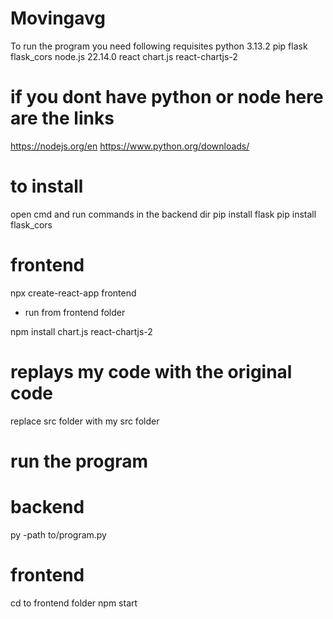 # Movingavg
To run the program you need following requisites
python 3.13.2
pip
flask
flask_cors
node.js 22.14.0 
react 
chart.js
react-chartjs-2

 
# if you dont have python or node here are the links
https://nodejs.org/en
https://www.python.org/downloads/

# to install
open cmd and run commands in the backend dir
pip install flask
pip install flask_cors

# frontend
npx create-react-app frontend

- run from frontend folder

npm install chart.js react-chartjs-2

# replays my code with the original code 
replace src folder with my src folder 

# run the program 
# backend
py -path to/program.py

# frontend
cd to frontend folder
npm start
